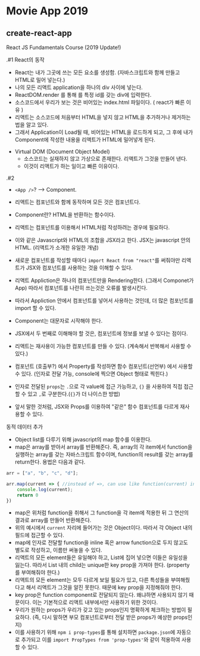 # Movie App 2019
## create-react-app

React JS Fundamentals Course (2019 Update!)

.#1
React의 동작 
- React는 내가 그곳에 쓰는 모든 요소를 생성함. (자바스크립트와 함께 만들고 HTML로 밀어 넣는다.)
- 나의 모든 리액트 application을 하나의 div 사이에 넣는다.
- ReactDOM.render 를 통해 <App />를  특정 id를 갖는 div에 입력한다.
- 소스코드에서 우리가 보는 것은 비어있는 index.html 파일이다. ( react가 빠른 이유 )
- 리액트는 소스코드에 처음부터 HTML을 넣지 않고 HTML을 추가하거나 제거하는 법을 알고 있다.
- 그래서 Application이 Load될 때, 비어있는 HTML을 로드하게 되고, 그 후에 내가 Component에 작성한 내용을 리액트가 HTML에 밀어넣게 된다.

* Virtual DOM (Document Object Model)
    - 소스코드는 실재하지 않고 가상으로 존재한다. 리액트가 그것을 만들어 낸다.
    - 이것이 리액트가 하는 일이고 빠른 이유이다.

.#2
- `<App />`?  --> Component.
- 리액트는 컴포넌트와 함께 동작하며 모든 것은 컴포넌트다. 
- Component란? HTML을 반환하는 함수이다.
- 리액트는 컴포넌트를 이용해서 HTML처럼 작성하려는 경우에 필요하다.
- 이와 같은 Javascript와 HTML의 조합을 JSX라고 한다. JSX는 javascript 안의 HTML. (리액트가 소개한 유일한 개념) 
- 새로운 컴포넌트를 작성할 때마다 `import React from "react"`를 써줘야만 리액트가 JSX와 컴포넌트를 사용하는 것을 이해할 수 있다.
- 리액트 Appliction은 하나의 컴포넌트만을 Rendering한다. (그래서 Componet가 App) 따라서 컴포넌트를 나란히 쓰는것은 오류를 발생시킨다.
- 따라서 Appliction 안에서 컴포넌트를 넣어서 사용하는 것인데, 더 많은 컴포넌트를 import 할 수 있다.
- Component는 대문자로 시작해야 한다.

- JSX에서 두 번째로 이해해야 할 것은, 컴포넌트에 정보를 보낼 수 있다는 점이다.
- 리액트는 재사용이 가능한 컴포넌트를 만들 수 있다. (계속해서 반복해서 사용할 수 있다.)
- 컴포넌트 (호출부?) 에서 Property를 작성하면 함수 컴포넌트(선언부) 에서 사용할 수 있다. (인자로 전달 가능, console에 찍으면 Object 형태로 찍힌다.)
- 인자로 전달된 `props`는 `.`으로 각 value에 접근 가능하고, `{}` 을 사용하여 직접 접근할 수 있고 `,`로 구분한다.(`{}`가 더 나이스한 방법)
- 앞서 말한 것처럼, JSX와 Props를 이용하여 "같은" 함수 컴포넌트를 다르게 재사용할 수 있다.

동적 데이터 추가
- Object list를 다루기 위해 javascript의 map 함수를 이용한다.
- map은 array를 받아서 array를 반환해준다. 즉, array의 각 item에서 function을 실행하는 array를 갖는 자바스크립트 함수이며, function의 result를 갖는 array를 return한다.
 용법은 다음과 같다.
```javascript
arr = ["a", "b", "c", "d"];

arr.map(current => { //instead of =>, can use like function(current) in old javascript. and the space of current can replaced by anything else.
    console.log(current);
    return 0
})
```
- map은 위처럼 function을 취해서 그 function을 각 item에 적용한 뒤 그 연산의 결과로 array를 만들어 반환해준다.
- 위의 예시에서 `current` 자리에 들어가는 것은 Object이다. 따라서 각 Object 내의 필드에 접근할 수 있다.
- map에 인자로 전달할 function을 inline 혹은 arrow function으로 두지 않고도 별도로 작성하고, 이름만 써놓을 수 있다.
- 리액트의 모든 element들은 유일해야 하고, List에 집어 넣으면 이들은 유일성을 잃는다. 따라서 List 내의 child는 unique한 key prop을 가져야 한다. (property를 부여해줘야 한다.)
- 리액트의 모든 element는 모두 다르게 보일 필요가 있고, 다른 특성들을 부여해줬다고 해서 리액트가 그것을 알진 못한다. 때문에 key prop을 지정해줘야 한다.
- key prop은 function component로 전달되지 않는다. 왜냐하면 사용되지 않기 때문이다. 이는 기본적으로 리액트 내부에서만 사용하기 위한 것이다.
- 우리가 원하는 props가 우리가 갖고 있는 props인지 명확하게 체크하는 방법이 필요하다. (즉, 다시 말하면 부모 컴포넌트로부터 전달 받은 props가 예상한 props인지)
- 이를 사용하기 위해 `npm i prop-types`를 통해 설치하면  `package.json`에 자동으로 추가되고 이를 `import PropTypes from 'prop-types'`와 같이 적용하여 사용할 수 있다.
